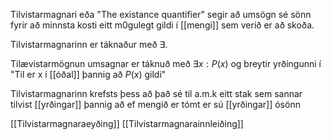 Tilvistarmagnari eða "The existance quantifier" segir að umsögn sé sönn fyrir að minnsta kosti eitt m0gulegt gildi í [[mengi]] sem verið er að skoða.

Tilvistarmagnarinn er táknaður með $\exists$.

Tilævistarmögnun umsagnar er táknuð með $\exists x : P(x)$ og breytir yrðingunni í "Til er x í [[óðal]] þannig að $P(x)$ gildi"

Tilvistarmagnarinn krefsts þess að það sé til a.m.k eitt stak sem sannar tilvist [[yrðingar]] þannig að ef mengið er tómt er sú [[yrðingar]] ósönn

[[Tilvistarmagnaraeyðing]]
[[Tilvistarmagnarainnleiðing]]